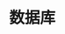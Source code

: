 # 数据库

<BuddyLogo who="PostgreSQL" />
<BuddyLogo who="MySQL" />
<BuddyLogo who="Redis" />
<BuddyLogo who="PipelineDB" />
<BuddyLogo who="Lowdb" />

<CateList />

<PrettyComment />
